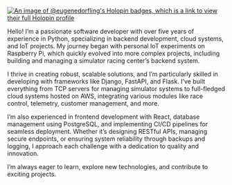 [![An image of @eugenedorfling's Holopin badges, which is a link to view their full Holopin profile](https://holopin.me/eugenedorfling)](https://holopin.io/@eugenedorfling)

Hello! I’m a passionate software developer with over five years of experience in Python, specializing in backend development, cloud systems, and IoT projects. My journey began with personal IoT experiments on Raspberry Pi, which quickly evolved into more complex projects, including building and managing a simulator racing center’s backend system.

I thrive in creating robust, scalable solutions, and I’m particularly skilled in developing with frameworks like Django, FastAPI, and Flask. I’ve built everything from TCP servers for managing simulator systems to full-fledged cloud systems hosted on AWS, integrating various modules like race control, telemetry, customer management, and more.

I’m also experienced in frontend development with React, database management using PostgreSQL, and implementing CI/CD pipelines for seamless deployment. Whether it’s designing RESTful APIs, managing secure endpoints, or ensuring system reliability through backups and logging, I approach each challenge with a dedication to quality and innovation.

I’m always eager to learn, explore new technologies, and contribute to exciting projects.

<!---
eugenedorfling/eugenedorfling is a ✨ special ✨ repository because its `README.md` (this file) appears on your GitHub profile.
You can click the Preview link to take a look at your changes.
--->
